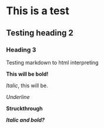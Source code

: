 # This is a test

## Testing heading 2

### Heading 3

Testing markdown to html interpreting

**This will be bold!**

*Italic*, this will be.

_Underline_

__Struckthrough__

***Italic and bold?***